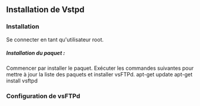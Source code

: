 ## Installation de Vstpd 

### Installation 
Se connecter en tant qu'utilisateur root.

##### Installation du paquet :
Commencer par installer le paquet. Exécuter les commandes suivantes pour mettre à jour la liste des paquets et installer vsFTPd.
    apt-get update
    apt-get install vsftpd

### Configuration de vsFTPd

